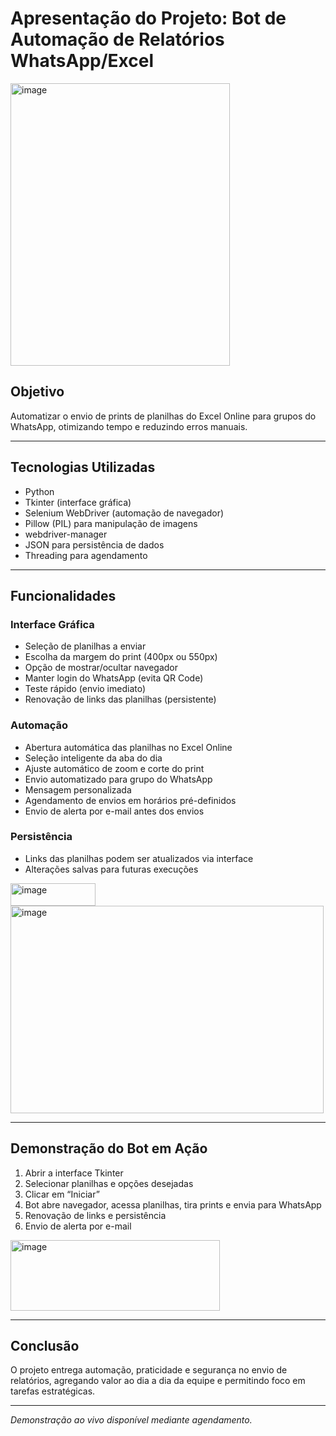 # Apresentação do Projeto: Bot de Automação de Relatórios WhatsApp/Excel

<img width="351" height="452" alt="image" src="https://github.com/user-attachments/assets/b8e7d65c-37f5-47b9-bca8-c35dba1a5bd7" />



## Objetivo
Automatizar o envio de prints de planilhas do Excel Online para grupos do WhatsApp, otimizando tempo e reduzindo erros manuais.

---

## Tecnologias Utilizadas
- Python
- Tkinter (interface gráfica)
- Selenium WebDriver (automação de navegador)
- Pillow (PIL) para manipulação de imagens
- webdriver-manager
- JSON para persistência de dados
- Threading para agendamento

---

## Funcionalidades

### Interface Gráfica
- Seleção de planilhas a enviar
- Escolha da margem do print (400px ou 550px)
- Opção de mostrar/ocultar navegador
- Manter login do WhatsApp (evita QR Code)
- Teste rápido (envio imediato)
- Renovação de links das planilhas (persistente)


### Automação
- Abertura automática das planilhas no Excel Online
- Seleção inteligente da aba do dia
- Ajuste automático de zoom e corte do print
- Envio automatizado para grupo do WhatsApp
- Mensagem personalizada
- Agendamento de envios em horários pré-definidos
- Envio de alerta por e-mail antes dos envios

### Persistência
- Links das planilhas podem ser atualizados via interface
- Alterações salvas para futuras execuções

<img width="136" height="36" alt="image" src="https://github.com/user-attachments/assets/c8e2454b-6bf8-431f-b522-c4196bc884e7" />

<img width="501" height="332" alt="image" src="https://github.com/user-attachments/assets/8919e6fd-a0bf-4198-a274-8051c0600b40" />



---

## Demonstração do Bot em Ação
1. Abrir a interface Tkinter
2. Selecionar planilhas e opções desejadas
3. Clicar em “Iniciar”
4. Bot abre navegador, acessa planilhas, tira prints e envia para WhatsApp
5. Renovação de links e persistência
6. Envio de alerta por e-mail

<img width="335" height="113" alt="image" src="https://github.com/user-attachments/assets/b18de44a-539e-4ca1-a914-92608f9203ce" />


---

## Conclusão
O projeto entrega automação, praticidade e segurança no envio de relatórios, agregando valor ao dia a dia da equipe e permitindo foco em tarefas estratégicas.

---

*Demonstração ao vivo disponível mediante agendamento.*
